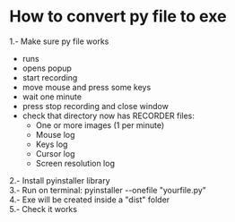 # How to convert py file to exe
1.- Make sure py file works 
* runs
* opens popup
* start recording
* move mouse and press some keys
* wait one minute
* press stop recording and close window
* check that directory now has RECORDER files:
  * One or more images (1 per minute)
  * Mouse log
  * Keys log
  * Cursor log
  * Screen resolution log

2.- Install pyinstaller library</br>
3.- Run on terminal: pyinstaller --onefile "yourfile.py"</br>
4.- Exe will be created inside a "dist" folder</br>
5.- Check it works
